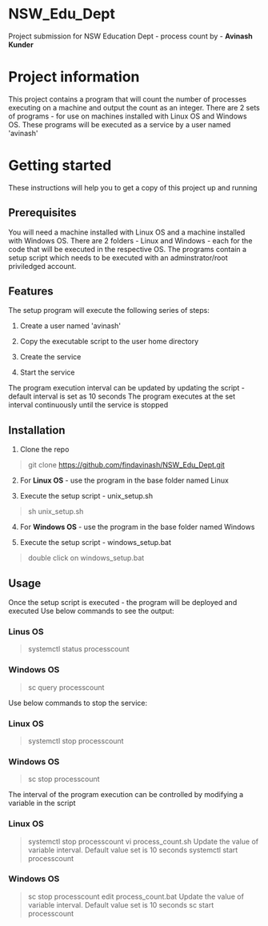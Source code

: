# NSW_Edu_Dept
Project submission for NSW Education Dept - process count by - **Avinash Kunder**

# Project information
This project contains a program that will count the number of processes executing on a machine and output the count as an integer.
There are 2 sets of programs - for use on machines installed with Linux OS and Windows OS.
These programs will be executed as a service by a user named 'avinash'

# Getting started
These instructions will help you to get a copy of this project up and running

## Prerequisites
You will need a machine installed with Linux OS and a machine installed with Windows OS.
There are 2 folders - Linux and Windows - each for the code that will be executed in the respective OS.
The programs contain a setup script which needs to be executed with an adminstrator/root priviledged account.

## Features
The setup program will execute the following series of steps:
1. Create a user named 'avinash'

2. Copy the executable script to the user home directory

3. Create the service

4. Start the service

The program execution interval can be updated by updating the script - default interval is set as 10 seconds
The program executes at the set interval continuously until the service is stopped

## Installation
1. Clone the repo
> git clone https://github.com/findavinash/NSW_Edu_Dept.git

2. For **Linux OS** - use the program in the base folder named Linux

3. Execute the setup script - unix_setup.sh
> sh unix_setup.sh

4. For **Windows OS** - use the program in the base folder named Windows

5. Execute the setup script - windows_setup.bat
> double click on windows_setup.bat

## Usage
Once the setup script is executed - the program will be deployed and executed
Use below commands to see the output:
### Linus OS
> systemctl status processcount

### Windows OS
> sc query processcount

Use below commands to stop the service:
### Linux OS
> systemctl stop processcount

### Windows OS
> sc stop processcount

The interval of the program execution can be controlled by modifying a variable in the script
### Linux OS
> systemctl stop processcount
> vi process_count.sh
> Update the value of variable interval. Default value set is 10 seconds
> systemctl start processcount

### Windows OS
> sc stop processcount
> edit process_count.bat
> Update the value of variable interval. Default value set is 10 seconds
> sc start processcount



